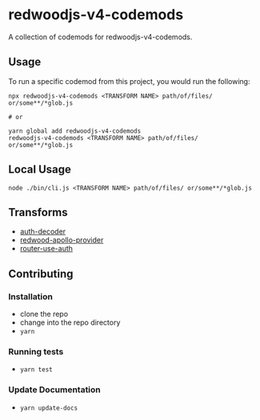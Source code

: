 # redwoodjs-v4-codemods


A collection of codemods for redwoodjs-v4-codemods.

## Usage

To run a specific codemod from this project, you would run the following:

```
npx redwoodjs-v4-codemods <TRANSFORM NAME> path/of/files/ or/some**/*glob.js

# or

yarn global add redwoodjs-v4-codemods
redwoodjs-v4-codemods <TRANSFORM NAME> path/of/files/ or/some**/*glob.js
```

## Local Usage
```
node ./bin/cli.js <TRANSFORM NAME> path/of/files/ or/some**/*glob.js
```

## Transforms

<!--TRANSFORMS_START-->
* [auth-decoder](transforms/auth-decoder/README.md)
* [redwood-apollo-provider](transforms/redwood-apollo-provider/README.md)
* [router-use-auth](transforms/router-use-auth/README.md)
<!--TRANSFORMS_END-->

## Contributing

### Installation

* clone the repo
* change into the repo directory
* `yarn`

### Running tests

* `yarn test`

### Update Documentation

* `yarn update-docs`